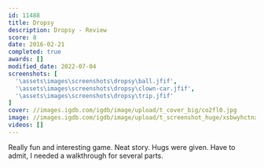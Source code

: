 ```yaml
---
id: 11488
title: Dropsy
description: Dropsy - Review
score: 8
date: 2016-02-21
completed: true
awards: []
modified_date: 2022-07-04
screenshots: [
  '\assets\images\screenshots\dropsy\ball.jfif',
  '\assets\images\screenshots\dropsy\clown-car.jfif',
  '\assets\images\screenshots\dropsy\trip.jfif'
]
cover: //images.igdb.com/igdb/image/upload/t_cover_big/co2fl0.jpg
image: //images.igdb.com/igdb/image/upload/t_screenshot_huge/xsbwyhctnxppixricnuw.jpg
videos: []
---
```

Really fun and interesting game. Neat story. Hugs were given. Have to admit, I needed a walkthrough for several parts.